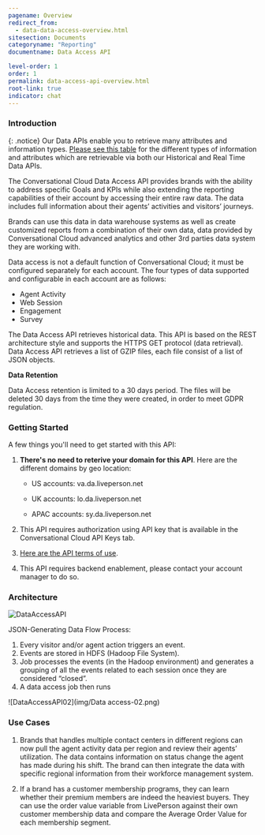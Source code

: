 ```yaml
---
pagename: Overview
redirect_from:
  - data-data-access-overview.html
sitesection: Documents
categoryname: "Reporting"
documentname: Data Access API

level-order: 1
order: 1
permalink: data-access-api-overview.html
root-link: true
indicator: chat
---
```


### Introduction

{: .notice}
Our Data APIs enable you to retrieve many attributes and information types. [Please see this table](https://developers.liveperson.com/api-data-metrics.html) for the different types of information and attributes which are retrievable via both our Historical and Real Time Data APIs.

The Conversational Cloud Data Access API provides brands with the ability to address specific Goals and KPIs while also extending the reporting capabilities of their account by accessing their entire raw data. The data includes full information about their agents’ activities and visitors’ journeys.

Brands can use this data in data warehouse systems as well as create customized reports from a combination of their own data, data provided by Conversational Cloud advanced analytics and other 3rd parties data system they are working with.

Data access is not a default function of Conversational Cloud; it must be configured separately for each account.
The four types of data supported and configurable in each account are as follows:

* Agent Activity
* Web Session
* Engagement
* Survey

The Data Access API retrieves historical data. This API is based on the REST architecture style and supports the HTTPS GET protocol (data retrieval). Data Access API retrieves a list of GZIP files, each file consist of a list of JSON objects.

**Data Retention**

Data Access retention is limited to a 30 days period. The files will be deleted 30 days from the time they were created, in order to meet GDPR regulation. 


### Getting Started

A few things you'll need to get started with this API:

1. **There's no need to reterive your domain for this API**. Here are the different domains by geo location:

	* US accounts: va.da.liveperson.net

	* UK accounts: lo.da.liveperson.net

	* APAC accounts: sy.da.liveperson.net

2. This API requires authorization using API key that is available in the Conversational Cloud API Keys tab.

3. [Here are the API terms of use](https://www.liveperson.com/policies/apitou).  

4. This API requires backend enablement, please contact your account manager to do so.


### Architecture

![DataAccessAPI](img/dataaccess.png)

JSON-Generating Data Flow Process:

1. Every visitor and/or agent action triggers an event.
2. Events are stored in HDFS (Hadoop File System).
3. Job processes the events (in the Hadoop environment) and generates a grouping of all the events related to each session once they are considered “closed”.
4. A data access job then runs

![DataAccessAPI02](img/Data access-02.png)


### Use Cases

1. Brands that handles multiple contact centers in different regions can now pull the agent activity data per region and review their agents’ utilization. The data contains information on status change the agent has made during his shift. The brand can then integrate the data with specific regional information from their workforce management system.

2. If a brand has a customer membership programs, they can learn whether their premium members are indeed the heaviest buyers. They can use the order value variable from LivePerson against their own customer membership data and compare the Average Order Value for each membership segment.
